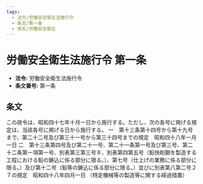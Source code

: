 ```yaml
---
tags:
  - 法令/労働安全衛生法施行令
  - 条文/第一条
  - 体系/労働安全衛生
---
```

# 労働安全衛生法施行令 第一条

- **法令:** 労働安全衛生法施行令
- **条文番号:** 第一条

## 条文
この政令は、昭和四十七年十月一日から施行する。ただし、次の各号に掲げる規定は、当該各号に掲げる日から施行する。
一　第十三条第十四号から第十九号まで、第二十二号及び第三十一号から第三十四号までの規定　昭和四十八年一月一日
二　第十三条第四号及び第二十一号、第二十一条第一号及び第三号、第二十二条第一項第一号、別表第三第三号８、別表第四第五号（鉛快削鋼を製造する工程における鉛の鋳込に係る部分に限る。）、第七号（仕上げの業務に係る部分に限る。）及び第十二号（鉛等の鋳込に係る部分に限る。）並びに別表第八第二号２７の規定　昭和四十八年四月一日
（特定機械等の製造等に関する経過措置）

